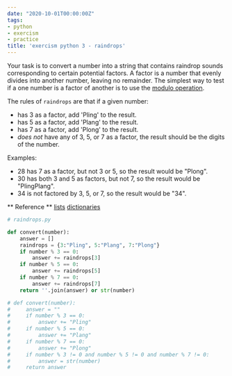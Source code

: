 ```yaml
---
date: "2020-10-01T00:00:00Z"
tags:
- python
- exercism
- practice
title: 'exercism python 3 - raindrops'
---
```

Your task is to convert a number into a string that contains raindrop sounds corresponding to certain potential factors. A factor is a number that evenly divides into another number, leaving no remainder. The simplest way to test if a one number is a factor of another is to use the [modulo operation](https://en.wikipedia.org/wiki/Modulo_operation).

<!--more-->

The rules of `raindrops` are that if a given number:

- has 3 as a factor, add 'Pling' to the result.
- has 5 as a factor, add 'Plang' to the result.
- has 7 as a factor, add 'Plong' to the result.
- _does not_ have any of 3, 5, or 7 as a factor, the result should be the digits of the number.

Examples:

- 28 has 7 as a factor, but not 3 or 5, so the result would be "Plong".
- 30 has both 3 and 5 as factors, but not 7, so the result would be "PlingPlang".
- 34 is not factored by 3, 5, or 7, so the result would be "34".


** Reference **
[lists](https://docs.python.org/3/tutorial/introduction.html#lists)
[dictionaries](https://docs.python.org/3/tutorial/datastructures.html#dictionaries) 

``` python
# raindrops.py

def convert(number):
    answer = []
    raindrops = {3:"Pling", 5:"Plang", 7:"Plong"}
    if number % 3 == 0:
        answer += raindrops[3]
    if number % 5 == 0:
        answer += raindrops[5]
    if number % 7 == 0:
        answer += raindrops[7]
    return ''.join(answer) or str(number)

# def convert(number):
#     answer = ""
#     if number % 3 == 0:
#         answer += "Pling"
#     if number % 5 == 0:
#         answer += "Plang"
#     if number % 7 == 0:
#         answer += "Plong"
#     if number % 3 != 0 and number % 5 != 0 and number % 7 != 0:
#         answer = str(number)
#     return answer
```
